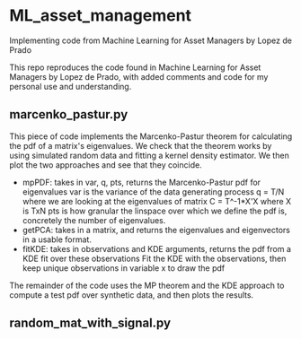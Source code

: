 # ML_asset_management
Implementing code from Machine Learning for Asset Managers by Lopez de Prado

This repo reproduces the code found in Machine Learning for Asset Managers by Lopez de Prado, with added comments and code for my personal use and understanding.

marcenko_pastur.py
------------------
This piece of code implements the Marcenko-Pastur theorem for calculating the
pdf of a matrix's eigenvalues.
We check that the theorem works by using simulated random data and fitting a kernel density estimator. We then plot the two approaches and see that they coincide.
* mpPDF: takes in var, q, pts, returns the Marcenko-Pastur pdf for eigenvalues
var is the variance of the data generating process
q = T/N where we are looking at the eigenvalues of matrix C = T^-1*X'X where X
is TxN
pts is how granular the linspace over which we define the pdf is, concretely the number of eigenvalues.
* getPCA: takes in a matrix, and returns the eigenvalues and eigenvectors in a 
usable format.
* fitKDE: takes in observations and KDE arguments, returns the pdf from a KDE fit
over these observations
Fit the KDE with the observations, then keep unique observations in variable x 
to draw the pdf

The remainder of the code uses the MP theorem and the KDE approach to compute
a test pdf over synthetic data, and then plots the results.

random_mat_with_signal.py
------------------